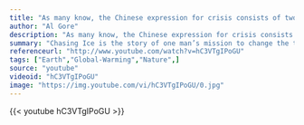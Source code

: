 ```yaml
---
title: "As many know, the Chinese expression for crisis consists of two characters side by side. The first is the symbol for danger, the second the symbol for opportunity."
author: "Al Gore"
description: "As many know, the Chinese expression for crisis consists of two characters side by side. The first is the symbol for danger, the second the symbol for opportunity. - Al Gore quotes from GetInspired365.com"
summary: "Chasing Ice is the story of one man’s mission to change the tide of history by gathering undeniable evidence of our changing planet. Within months of that first trip to Iceland, the photographer conceived the boldest expedition of his life: The Extreme Ice Survey. With a band of young adventurers in tow, Balog began deploying revolutionary time-lapse cameras across the brutal Arctic to capture a multi-year record of the world’s changing glaciers."
referenceurl: "http://www.youtube.com/watch?v=hC3VTgIPoGU"
tags: ["Earth","Global-Warming","Nature",]
source: "youtube"
videoid: "hC3VTgIPoGU"
image: "https://img.youtube.com/vi/hC3VTgIPoGU/0.jpg"
---
```


{{< youtube hC3VTgIPoGU >}}
